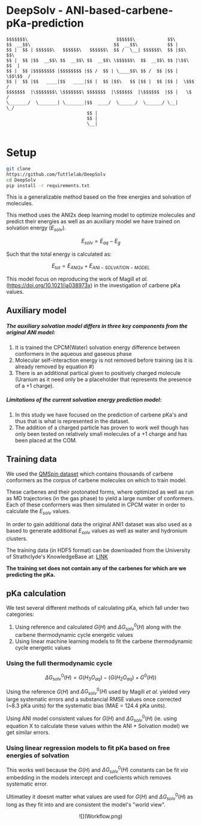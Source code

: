 # DeepSolv - ANI-based-carbene-pKa-prediction

```
$$$$$$$\                                 $$$$$$\            $$\            
$$  __$$\                               $$  __$$\           $$ |           
$$ |  $$ | $$$$$$\   $$$$$$\   $$$$$$\  $$ /  \__| $$$$$$\  $$ |$$\    $$\ 
$$ |  $$ |$$  __$$\ $$  __$$\ $$  __$$\ \$$$$$$\  $$  __$$\ $$ |\$$\  $$  |
$$ |  $$ |$$$$$$$$ |$$$$$$$$ |$$ /  $$ | \____$$\ $$ /  $$ |$$ | \$$\$$  / 
$$ |  $$ |$$   ____|$$   ____|$$ |  $$ |$$\   $$ |$$ |  $$ |$$ |  \$$$  /  
$$$$$$$  |\$$$$$$$\ \$$$$$$$\ $$$$$$$  |\$$$$$$  |\$$$$$$  |$$ |   \$  /   
\_______/  \_______| \_______|$$  ____/  \______/  \______/ \__|    \_/    
                              $$ |                                         
                              $$ |                                         
                              \__|                                         


```


# Setup

```bash
git clone
https://github.com/Tuttlelab/DeepSolv
cd DeepSolv
pip install -r requirements.txt
```


This is a generalizable method based on the free energies and solvation of molecules.

This method uses the ANI2x deep learning model to optimize molecules and predict their energies as well as an auxiliary model we have trained on solvation energy ($E_{solv}$).

$$ E_{solv} = E_{aq} - E_{g} $$

Such that the total energy is calculated as:

$$ E_{tot} = E_{ANI2x} + E_{ANI-SOLVATION-MODEL} $$

This model focus on reproducing the work of Magill *et al.* (https://doi.org/10.1021/ja038973x) in the investigation of carbene pKa values.

## Auxiliary model
##### The auxiliary solvation model differs in three key components from the original ANI model:
1. It is trained the CPCM(Water) solvation energy difference between conformers in the aqueous and gaseous phase
2. Molecular self-interaction energy is not removed before training (as it is already removed by equation #)
3. There is an additional partical given to positively charged molecule (Uranium as it need only be a placeholder that represents the presence of a +1 charge).



##### Limitations of the current solvation energy prediction model:
1. In this study we have focused on the prediction of carbene pKa's and thus that is what is represented in the dataset.
2. The addition of a charged particle has proven to work well though has only been tested on relatively small molecules of a +1 charge and has been placed at the COM.


## Training data
We used the [QMSpin dataset](https://archive.materialscloud.org/record/2020.0051/v1) which contains thousands of carbene conformers as the corpus of carbene molecules on which to train model.

These carbenes and their protonated forms, where optimized as well as run as MD trajectories (in the gas phase) to yield a large number of conformers. Each of these conformers was then simulated in CPCM water in order to calculate the $E_{solv}$ values.

In order to gain additional data the original ANI1 dataset was also used as a based to generate additional $E_{solv}$ values as well as water and hydronium clusters.

The training data (in HDF5 format) can be downloaded from the University of Strathclyde's KnowledgeBase at: [LINK](http://)

**The training set does not contain any of the carbenes for which are we predicting the pKa.**

## pKa calculation
We test several different methods of calculating pKa, which fall under two categories:
1. Using reference and calculated $G(H)$ and $\Delta G^{0}_{solv}(H)$ along with the carbene thermodynamic cycle energetic values
2. Using linear machine learning models to fit the carbene thermodynamic cycle energetic values

### Using the full thermodynamic cycle
```math
\Delta G^{0}_{solv}(H) = G(H_{3}O_{aq}) - ( G(H_{2}O_{aq}) + G^{0}(H))
```

Using the reference $G(H)$ and $\Delta G^{0}_{solv}(H)$ used by Magill *et al.* yielded very large systematic errors and a substancial RMSE values once corrected (~8.3 pKa units) for the systematic bias (MAE = 124.4 pKa units).

Using ANI model consistent values for $G(H)$ and $\Delta G^{0}_{solv}(H)$ (ie. using equation X to calculate these values within the ANI + Solvation model) we get similar errors.


### Using linear regression models to fit pKa based on free energies of solvation

This works well because the $G(H)$ and $\Delta G^{0}_{solv}(H)$ constants can be fit *via* embedding in the models intercept and coeficients which removes systematic error.

Ultimatley it doesnt matter what values are used for $G(H)$ and $\Delta G^{0}_{solv}(H)$ as long as they fit into and are consistent the model's "world view".

<p style="text-align: center;">![](Workflow.png)
</p>





